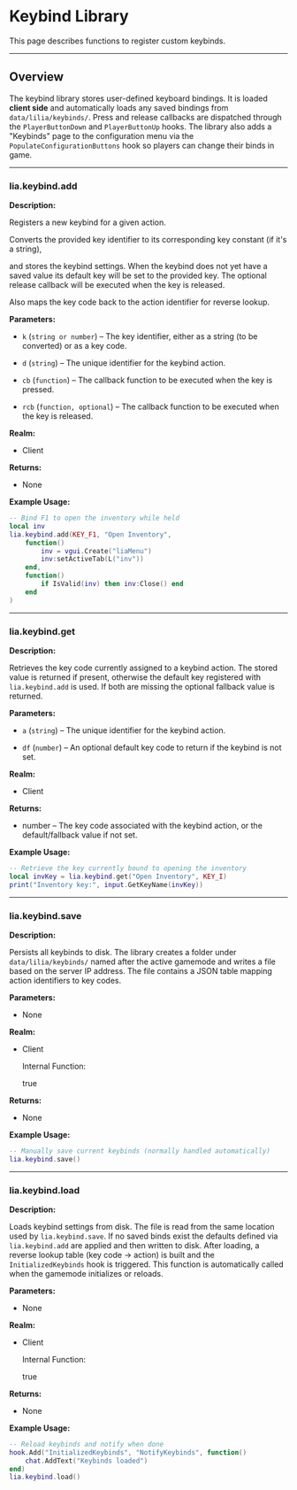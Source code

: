 # Keybind Library

This page describes functions to register custom keybinds.

---

## Overview

The keybind library stores user-defined keyboard bindings. It is loaded **client side** and automatically loads any saved bindings from `data/lilia/keybinds/`. Press and release callbacks are dispatched through the `PlayerButtonDown` and `PlayerButtonUp` hooks. The library also adds a "Keybinds" page to the configuration menu via the `PopulateConfigurationButtons` hook so players can change their binds in game.

---

### lia.keybind.add

**Description:**

Registers a new keybind for a given action.

Converts the provided key identifier to its corresponding key constant (if it's a string),

and stores the keybind settings. When the keybind does not yet have a saved value its
default key will be set to the provided key.  The optional release callback will be executed
when the key is released.

Also maps the key code back to the action identifier for reverse lookup.

**Parameters:**

* `k` (`string or number`) – The key identifier, either as a string (to be converted) or as a key code.


* `d` (`string`) – The unique identifier for the keybind action.


* `cb` (`function`) – The callback function to be executed when the key is pressed.


* `rcb` (`function, optional`) – The callback function to be executed when the key is released.


**Realm:**

* Client


**Returns:**

* None


**Example Usage:**

```lua
-- Bind F1 to open the inventory while held
local inv
lia.keybind.add(KEY_F1, "Open Inventory",
    function()
        inv = vgui.Create("liaMenu")
        inv:setActiveTab(L("inv"))
    end,
    function()
        if IsValid(inv) then inv:Close() end
    end
)
```

---

### lia.keybind.get

**Description:**

Retrieves the key code currently assigned to a keybind action.  The stored value
is returned if present, otherwise the default key registered with `lia.keybind.add`
is used.  If both are missing the optional fallback value is returned.

**Parameters:**

* `a` (`string`) – The unique identifier for the keybind action.


* `df` (`number`) – An optional default key code to return if the keybind is not set.


**Realm:**

* Client


**Returns:**

* number – The key code associated with the keybind action, or the default/fallback value if not set.


**Example Usage:**

```lua
-- Retrieve the key currently bound to opening the inventory
local invKey = lia.keybind.get("Open Inventory", KEY_I)
print("Inventory key:", input.GetKeyName(invKey))
```

---

### lia.keybind.save

**Description:**

Persists all keybinds to disk. The library creates a folder under
`data/lilia/keybinds/` named after the active gamemode and writes a file based on
the server IP address.  The file contains a JSON table mapping action identifiers
to key codes.

**Parameters:**

* None


**Realm:**

* Client


    Internal Function:

    true

**Returns:**

* None


**Example Usage:**

```lua
-- Manually save current keybinds (normally handled automatically)
lia.keybind.save()
```

---

### lia.keybind.load

**Description:**

Loads keybind settings from disk.  The file is read from the same location used
by `lia.keybind.save`.  If no saved binds exist the defaults defined via
`lia.keybind.add` are applied and then written to disk.  After loading, a reverse
lookup table (key code → action) is built and the `InitializedKeybinds` hook is
triggered.
This function is automatically called when the gamemode initializes or reloads.

**Parameters:**

* None


**Realm:**

* Client


    Internal Function:

    true

**Returns:**

* None


**Example Usage:**

```lua
-- Reload keybinds and notify when done
hook.Add("InitializedKeybinds", "NotifyKeybinds", function()
    chat.AddText("Keybinds loaded")
end)
lia.keybind.load()
```
